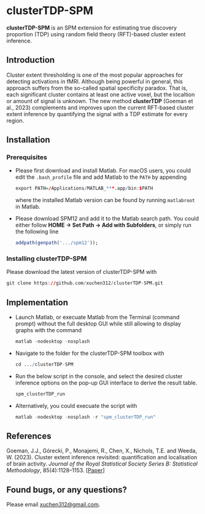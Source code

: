 # clusterTDP-SPM

**clusterTDP-SPM** is an SPM extension for estimating true discovery proportion (TDP) using random field theory (RFT)-based cluster extent inference.

## Introduction

Cluster extent thresholding is one of the most popular approaches for detecting activations in fMRI. Although being powerful in general, this approach suffers from the so-called spatial specificity paradox. That is, each significant cluster contains at least one active voxel, but the localtion or amount of signal is unknown. The new method **clusterTDP** (Goeman et al., 2023) complements and improves upon the current RFT-based cluster extent inference by quantifying the signal with a TDP estimate for every region.

## Installation

### Prerequisites

* Please first download and install Matlab. For macOS users, you could edit the ```.bash_profile``` file and add Matlab to the ```PATH``` by appending
  ``` r
  export PATH=/Applications/MATLAB_***.app/bin:$PATH
  ```
  where the installed Matlab version can be found by running ```matlabroot``` in Matlab.

* Please download SPM12 and add it to the Matlab search path. You could either follow **HOME -> Set Path -> Add with Subfolders**, or simply run the following line
  ``` r
  addpath(genpath('.../spm12'));
  ```

### Installing clusterTDP-SPM

Please download the latest version of clusterTDP-SPM with
``` r
git clone https://github.com/xuchen312/clusterTDP-SPM.git
```

## Implementation

* Launch Matlab, or execuate Matlab from the Terminal (command prompt) without the full desktop GUI while still allowing to display graphs with the command
  ```r
  matlab -nodesktop -nosplash
  ```
* Navigate to the folder for the clusterTDP-SPM toolbox with
  ```r
  cd .../clusterTDP-SPM
  ```
* Run the below script in the console, and select the desired cluster inference options on the pop-up GUI interface to derive the result table.
  ``` r
  spm_clusterTDP_run
  ```
* Alternatively, you could execuate the script with
  ```r
  matlab -nodesktop -nosplash -r "spm_clusterTDP_run"
  ```

## References

Goeman, J.J., Górecki, P., Monajemi, R., Chen, X., Nichols, T.E. and Weeda, W. (2023). Cluster extent inference revisited: quantification and localisation of brain activity. *Journal of the Royal Statistical Society Series B: Statistical Methodology*, 85(4):1128–1153. [[Paper](https://doi.org/10.1093/jrsssb/qkad067)]

## Found bugs, or any questions?

Please email xuchen312@gmail.com.
